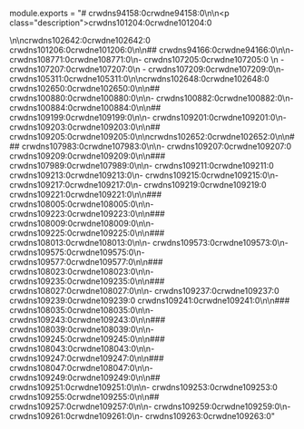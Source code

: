module.exports = "# crwdns94158:0crwdne94158:0\n\n<p class=\"description\">crwdns101204:0crwdne101204:0</p>\n\ncrwdns102642:0crwdne102642:0 crwdns101206:0crwdne101206:0\n\n## crwdns94166:0crwdne94166:0\n\n- crwdns108771:0crwdne108771:0\n- crwdns107205:0crwdne107205:0 \n  - crwdns107207:0crwdne107207:0\n  - crwdns107209:0crwdne107209:0\n- crwdns105311:0crwdne105311:0\n\ncrwdns102648:0crwdne102648:0 crwdns102650:0crwdne102650:0\n\n## crwdns100880:0crwdne100880:0\n\n- crwdns100882:0crwdne100882:0\n- crwdns100884:0crwdne100884:0\n\n## crwdns109199:0crwdne109199:0\n\n- crwdns109201:0crwdne109201:0\n- crwdns109203:0crwdne109203:0\n\n## crwdns109205:0crwdne109205:0\n\ncrwdns102652:0crwdne102652:0\n\n### crwdns107983:0crwdne107983:0\n\n- crwdns109207:0crwdne109207:0 crwdns109209:0crwdne109209:0\n\n### crwdns107989:0crwdne107989:0\n\n- crwdns109211:0crwdne109211:0 crwdns109213:0crwdne109213:0\n- crwdns109215:0crwdne109215:0\n- crwdns109217:0crwdne109217:0\n- crwdns109219:0crwdne109219:0 crwdns109221:0crwdne109221:0\n\n### crwdns108005:0crwdne108005:0\n\n- crwdns109223:0crwdne109223:0\n\n### crwdns108009:0crwdne108009:0\n\n- crwdns109225:0crwdne109225:0\n\n### crwdns108013:0crwdne108013:0\n\n- crwdns109573:0crwdne109573:0\n- crwdns109575:0crwdne109575:0\n- crwdns109577:0crwdne109577:0\n\n### crwdns108023:0crwdne108023:0\n\n- crwdns109235:0crwdne109235:0\n\n### crwdns108027:0crwdne108027:0\n\n- crwdns109237:0crwdne109237:0 crwdns109239:0crwdne109239:0 crwdns109241:0crwdne109241:0\n\n### crwdns108035:0crwdne108035:0\n\n- crwdns109243:0crwdne109243:0\n\n### crwdns108039:0crwdne108039:0\n\n- crwdns109245:0crwdne109245:0\n\n### crwdns108043:0crwdne108043:0\n\n- crwdns109247:0crwdne109247:0\n\n### crwdns108047:0crwdne108047:0\n\n- crwdns109249:0crwdne109249:0\n\n## crwdns109251:0crwdne109251:0\n\n- crwdns109253:0crwdne109253:0 crwdns109255:0crwdne109255:0\n\n## crwdns109257:0crwdne109257:0\n\n- crwdns109259:0crwdne109259:0\n- crwdns109261:0crwdne109261:0\n- crwdns109263:0crwdne109263:0"